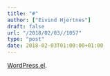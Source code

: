 ```yaml
---
title: "#"
author: ["Eivind Hjertnes"]
draft: false
url: "/2018/02/03//1057"
type: "post"
date: 2018-02-03T01:00:00+01:00
---
```


[WordPress.el](https://github.com/hjertnes/wordpress.el).

